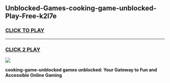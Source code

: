 
## Unblocked-Games-cooking-game-unblocked-Play-Free-k2l7e
<h3>
<a href="https://premium76.site?title=cooking-game-unblocked&ref=21A">CLICK TO PLAY</a></h3>
<hr>

<h3>
<a href="https://premium76.site?title=cooking-game-unblocked&ref=21A">CLICK 2 PLAY</a>
  
</h3>

<a href="https://premium76.site?title=cooking-game-unblocked&ref=21A"><img src="https://clearcache.store/games.png"></a>


**cooking-game-unblocked games unblocked: Your Gateway to Fun and Accessible Online Gaming**
